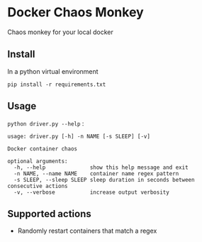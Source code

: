 # Docker Chaos Monkey
Chaos monkey for your local docker

## Install
In a python virtual environment  
```
pip install -r requirements.txt
```

## Usage
`python driver.py --help` :
```
usage: driver.py [-h] -n NAME [-s SLEEP] [-v]

Docker container chaos

optional arguments:
  -h, --help              show this help message and exit
  -n NAME, --name NAME    container name regex pattern
  -s SLEEP, --sleep SLEEP sleep duration in seconds between consecutive actions
  -v, --verbose           increase output verbosity
```

## Supported actions
* Randomly restart containers that match a regex
